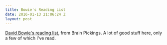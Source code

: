 ```yaml
---
title: Bowie's Reading List
date: 2016-01-13 21:06:24 Z
layout: post
---
```


[David Bowie's reading list](https://www.brainpickings.org/2013/10/03/david-bowie-reading-list/?utm_content=buffer8ade6&utm_medium=social&utm_source=twitter.com&utm_campaign=buffer), from Brain Pickings. A lot of good stuff here, only a few of which I've read. 